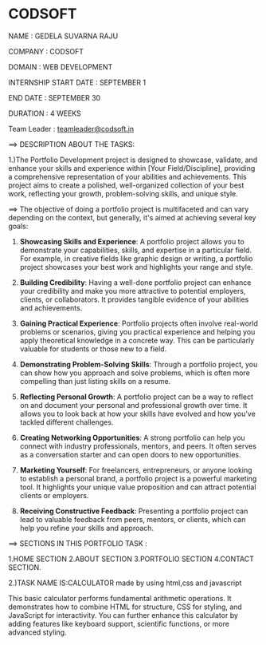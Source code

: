 # CODSOFT

NAME                  : GEDELA SUVARNA RAJU

COMPANY               : CODSOFT

DOMAIN                : WEB DEVELOPMENT

INTERNSHIP START DATE : SEPTEMBER 1

END DATE              : SEPTEMBER 30

DURATION              : 4 WEEKS

Team Leader           : teamleader@codsoft.in




==> DESCRIPTION ABOUT THE TASKS:

1.)The Portfolio Development project is designed to showcase, validate, and enhance your skills and experience within [Your Field/Discipline], providing a comprehensive representation of your abilities and achievements. This project aims to create a polished, well-organized collection of your best work, reflecting your growth, problem-solving skills, and unique style.



==> The objective of doing a portfolio project is multifaceted and can vary depending on the context, but generally, it's aimed at achieving several key goals:

1. **Showcasing Skills and Experience**: A portfolio project allows you to demonstrate your capabilities, skills, and expertise in a particular field. For example, in creative fields like graphic design or writing, a portfolio project showcases your best work and highlights your range and style.

2. **Building Credibility**: Having a well-done portfolio project can enhance your credibility and make you more attractive to potential employers, clients, or collaborators. It provides tangible evidence of your abilities and achievements.

3. **Gaining Practical Experience**: Portfolio projects often involve real-world problems or scenarios, giving you practical experience and helping you apply theoretical knowledge in a concrete way. This can be particularly valuable for students or those new to a field.

4. **Demonstrating Problem-Solving Skills**: Through a portfolio project, you can show how you approach and solve problems, which is often more compelling than just listing skills on a resume.

5. **Reflecting Personal Growth**: A portfolio project can be a way to reflect on and document your personal and professional growth over time. It allows you to look back at how your skills have evolved and how you’ve tackled different challenges.

6. **Creating Networking Opportunities**: A strong portfolio can help you connect with industry professionals, mentors, and peers. It often serves as a conversation starter and can open doors to new opportunities.

7. **Marketing Yourself**: For freelancers, entrepreneurs, or anyone looking to establish a personal brand, a portfolio project is a powerful marketing tool. It highlights your unique value proposition and can attract potential clients or employers.

8. **Receiving Constructive Feedback**: Presenting a portfolio project can lead to valuable feedback from peers, mentors, or clients, which can help you refine your skills and approach.

==> SECTIONS IN THIS PORTFOLIO TASK :

1.HOME SECTION
2.ABOUT SECTION
3.PORTFOLIO SECTION
4.CONTACT SECTION.

2.)TASK NAME IS:CALCULATOR made by using html,css and javascript

This basic calculator performs fundamental arithmetic operations. It demonstrates how to combine HTML for structure, CSS for styling, and JavaScript for interactivity. You can further enhance this calculator by adding features like keyboard support, scientific functions, or more advanced styling.
